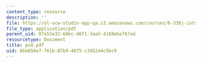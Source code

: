 ```yaml
---
content_type: resource
description: ''
file: https://ol-ocw-studio-app-qa.s3.amazonaws.com/courses/6-336j-introduction-to-numerical-simulation-sma-5211-fall-2003/8bb856e7761b87b94875c345244c5bc9_ps8.pdf
file_type: application/pdf
parent_uid: 07a53e32-68bc-d0f1-3aa5-4168ebe767ad
resourcetype: Document
title: ps8.pdf
uid: 8bb856e7-761b-87b9-4875-c345244c5bc9
---
```

